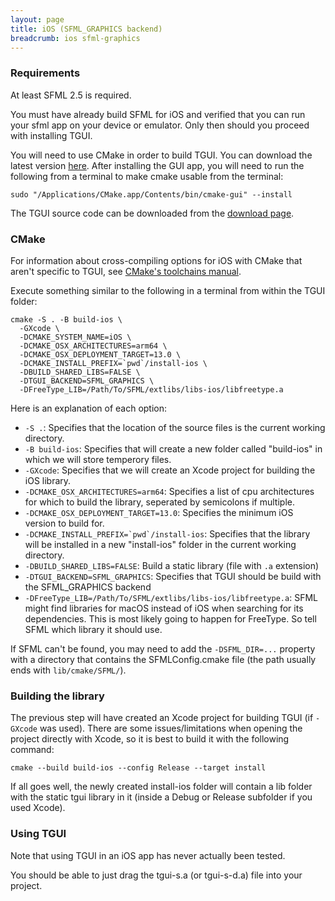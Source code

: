 ```yaml
---
layout: page
title: iOS (SFML_GRAPHICS backend)
breadcrumb: ios sfml-graphics
---
```


### Requirements

At least SFML 2.5 is required.

You must have already build SFML for iOS and verified that you can run your sfml app on your device or emulator. Only then should you proceed with installing TGUI.

You will need to use CMake in order to build TGUI. You can download the latest version [here](https://cmake.org/download/). After installing the GUI app, you will need to run the following from a terminal to make cmake usable from the terminal:
```
sudo "/Applications/CMake.app/Contents/bin/cmake-gui" --install
```

The TGUI source code can be downloaded from the [download page](/download).

### CMake

For information about cross-compiling options for iOS with CMake that aren't specific to TGUI, see [CMake's toolchains manual](https://cmake.org/cmake/help/latest/manual/cmake-toolchains.7.html#cross-compiling-for-ios-tvos-visionos-or-watchos).

Execute something similar to the following in a terminal from within the TGUI folder:
```
cmake -S . -B build-ios \
  -GXcode \
  -DCMAKE_SYSTEM_NAME=iOS \
  -DCMAKE_OSX_ARCHITECTURES=arm64 \
  -DCMAKE_OSX_DEPLOYMENT_TARGET=13.0 \
  -DCMAKE_INSTALL_PREFIX=`pwd`/install-ios \
  -DBUILD_SHARED_LIBS=FALSE \
  -DTGUI_BACKEND=SFML_GRAPHICS \
  -DFreeType_LIB=/Path/To/SFML/extlibs/libs-ios/libfreetype.a
```

Here is an explanation of each option:  
- `-S .`: Specifies that the location of the source files is the current working directory.
- `-B build-ios`: Specifies that will create a new folder called "build-ios" in which we will store temperory files.
- `-GXcode`: Specifies that we will create an Xcode project for building the iOS library.
- `-DCMAKE_OSX_ARCHITECTURES=arm64`: Specifies a list of cpu architectures for which to build the library, seperated by semicolons if multiple.
- `-DCMAKE_OSX_DEPLOYMENT_TARGET=13.0`: Specifies the minimum iOS version to build for.
- ``-DCMAKE_INSTALL_PREFIX=`pwd`/install-ios``: Specifies that the library will be installed in a new "install-ios" folder in the current working directory.
- `-DBUILD_SHARED_LIBS=FALSE`: Build a static library (file with `.a` extension)
- `-DTGUI_BACKEND=SFML_GRAPHICS`: Specifies that TGUI should be build with the SFML_GRAPHICS backend
- `-DFreeType_LIB=/Path/To/SFML/extlibs/libs-ios/libfreetype.a`: SFML might find libraries for macOS instead of iOS when searching for its dependencies. This is most likely going to happen for FreeType. So tell SFML which library it should use.

If SFML can't be found, you may need to add the `-DSFML_DIR=...` property with a directory that contains the SFMLConfig.cmake file (the path usually ends with `lib/cmake/SFML/`).

### Building the library

The previous step will have created an Xcode project for building TGUI (if `-GXcode` was used). There are some issues/limitations when opening the project directly with Xcode, so it is best to build it with the following command:
```
cmake --build build-ios --config Release --target install
```

If all goes well, the newly created install-ios folder will contain a lib folder with the static tgui library in it (inside a Debug or Release subfolder if you used Xcode).

### Using TGUI

<p><span class="Red">Note that using TGUI in an iOS app has never actually been tested.</span></p>

You should be able to just drag the tgui-s.a (or tgui-s-d.a) file into your project.

